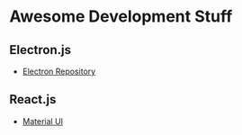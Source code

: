 # Awesome Development Stuff

## Electron.js
- [Electron Repository](https://github.com/electron/electron)


## React.js
- [Material UI](https://mui.com/material-ui/getting-started/overview)
